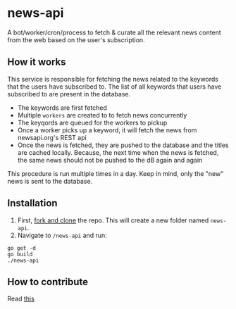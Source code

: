 # news-api
A bot/worker/cron/process to fetch &amp; curate all the relevant news content from the web based on the user's subscription.

## How it works
This service is responsible for fetching the news related to the keywords that the users have subscribed to. The list of all keywords that users have subscribed to are present in the database.

  - The keywords are first fetched 
  - Multiple `workers` are created to to fetch news concurrently
  - The keyqords are queued for the workers to pickup 
  - Once a worker picks up a keyword, it will fetch the news from newsapi.org's REST api
  - Once the news is fetched, they are pushed to the database and the titles are cached locally. Because, the next time when the news is fetched, the same news should not be pushed to the dB again and again

This procedure is run multiple times in a day. Keep in mind, only the "new" news is sent to the database.

## Installation

 1. First, [fork and clone](https://github.com/fnplus/news-api) the repo. This will create a new folder named `news-api`.
 2. Navigate to `/news-api` and run:
   ```
   go get -d
   go build
   ./news-api
   ```

## How to contribute
Read [this](contributing.md)
